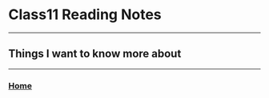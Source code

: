 # Class11 Reading Notes

----
## Things I want to know more about


---
### [Home](https://github.com/MISalz/301_Reading_Notes)